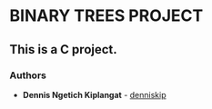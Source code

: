 # BINARY TREES PROJECT
## This is a C project.

### Authors
* **Dennis Ngetich Kiplangat** - [denniskip](https://github.com/Dennis7456)
